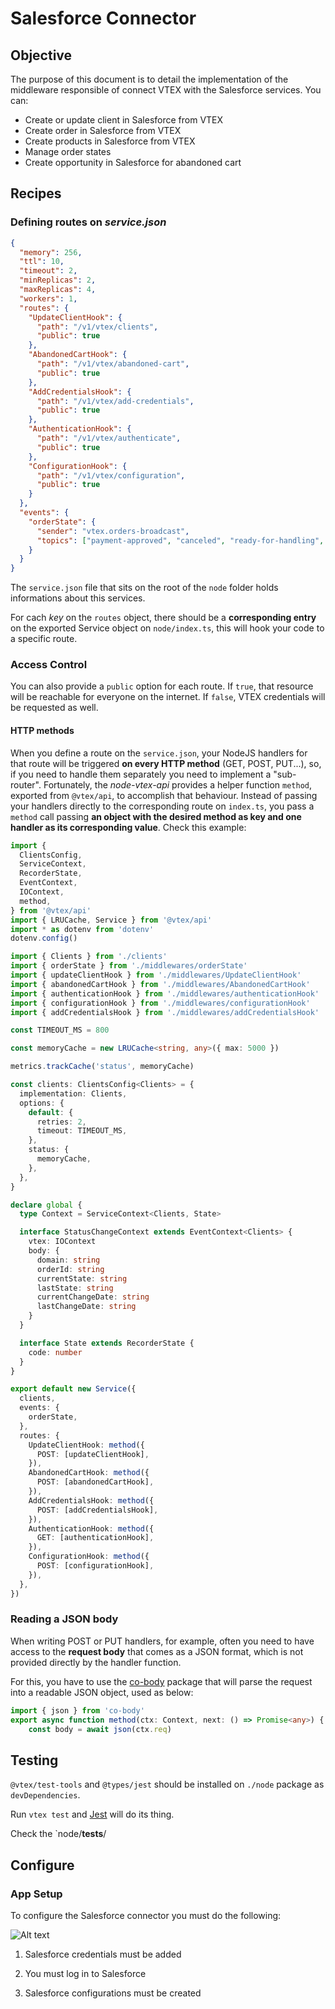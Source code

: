 # Salesforce Connector

## Objective

The purpose of this document is to detail the implementation of the middleware responsible of connect VTEX with the Salesforce services. You can:

- Create or update client in Salesforce from VTEX
- Create order in Salesforce from VTEX
- Create products in Salesforce from VTEX
- Manage order states
- Create opportunity in Salesforce for abandoned cart

## Recipes

### Defining routes on _service.json_ 
```json
{
  "memory": 256,
  "ttl": 10,
  "timeout": 2,
  "minReplicas": 2,
  "maxReplicas": 4,
  "workers": 1,
  "routes": {
    "UpdateClientHook": {
      "path": "/v1/vtex/clients",
      "public": true
    },
    "AbandonedCartHook": {
      "path": "/v1/vtex/abandoned-cart",
      "public": true
    },
    "AddCredentialsHook": {
      "path": "/v1/vtex/add-credentials",
      "public": true
    },
    "AuthenticationHook": {
      "path": "/v1/vtex/authenticate",
      "public": true
    },
    "ConfigurationHook": {
      "path": "/v1/vtex/configuration",
      "public": true
    }
  },
  "events": {
    "orderState": {
      "sender": "vtex.orders-broadcast",
      "topics": ["payment-approved", "canceled", "ready-for-handling", "handling", "invoiced"]
    }
  }
}
```

The `service.json` file that sits on the root of the `node` folder holds informations about this services.

For cach _key_ on the `routes` object, there should be a **corresponding entry** on the exported Service object on `node/index.ts`, this will hook your code to a specific route.

### Access Control
You can also provide a `public` option for each route. If `true`, that resource will be reachable for everyone on the internet. If `false`, VTEX credentials will be requested as well.

#### HTTP methods
When you define a route on the `service.json`, your NodeJS handlers for that route will be triggered  **on every HTTP method** (GET, POST, PUT...), so, if you need to handle them separately you need to implement a "sub-router". Fortunately, the _node-vtex-api_ provides a helper function `method`, exported from `@vtex/api`, to accomplish that behaviour. Instead of passing your handlers directly to the corresponding route on `index.ts`, you pass a `method` call passing **an object with the desired method as key and one handler as its corresponding value**. Check this example:
```typescript
import {
  ClientsConfig,
  ServiceContext,
  RecorderState,
  EventContext,
  IOContext,
  method,
} from '@vtex/api'
import { LRUCache, Service } from '@vtex/api'
import * as dotenv from 'dotenv'
dotenv.config()

import { Clients } from './clients'
import { orderState } from './middlewares/orderState'
import { updateClientHook } from './middlewares/UpdateClientHook'
import { abandonedCartHook } from './middlewares/AbandonedCartHook'
import { authenticationHook } from './middlewares/authenticationHook'
import { configurationHook } from './middlewares/configurationHook'
import { addCredentialsHook } from './middlewares/addCredentialsHook'

const TIMEOUT_MS = 800

const memoryCache = new LRUCache<string, any>({ max: 5000 })

metrics.trackCache('status', memoryCache)

const clients: ClientsConfig<Clients> = {
  implementation: Clients,
  options: {
    default: {
      retries: 2,
      timeout: TIMEOUT_MS,
    },
    status: {
      memoryCache,
    },
  },
}

declare global {
  type Context = ServiceContext<Clients, State>

  interface StatusChangeContext extends EventContext<Clients> {
    vtex: IOContext
    body: {
      domain: string
      orderId: string
      currentState: string
      lastState: string
      currentChangeDate: string
      lastChangeDate: string
    }
  }

  interface State extends RecorderState {
    code: number
  }
}

export default new Service({
  clients,
  events: {
    orderState,
  },
  routes: {
    UpdateClientHook: method({
      POST: [updateClientHook],
    }),
    AbandonedCartHook: method({
      POST: [abandonedCartHook],
    }),
    AddCredentialsHook: method({
      POST: [addCredentialsHook],
    }),
    AuthenticationHook: method({
      GET: [authenticationHook],
    }),
    ConfigurationHook: method({
      POST: [configurationHook],
    }),
  },
})
```

### Reading a JSON body

When writing POST or PUT handlers, for example, often you need to have access to the **request body** that comes as a JSON format, which is not provided directly by the handler function.

For this, you have to use the [co-body](https://www.npmjs.com/package/co-body) package that will parse the request into a readable JSON object, used as below: 
```typescript
import { json } from 'co-body'
export async function method(ctx: Context, next: () => Promise<any>) {
    const body = await json(ctx.req)
```

## Testing

`@vtex/test-tools` and `@types/jest` should be installed on `./node` package as `devDependencies`.

Run `vtex test` and [Jest](https://jestjs.io/) will do its thing.

Check the `node/__tests__/

## Configure

### App Setup

To configure the Salesforce connector you must do the following:

![Alt text](salesforce-settings.png)

1. Salesforce credentials must be added

2. You must log in to Salesforce

3. Salesforce configurations must be created
